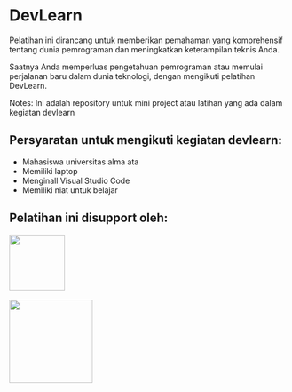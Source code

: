 # DevLearn



Pelatihan ini dirancang untuk memberikan pemahaman yang komprehensif tentang dunia pemrograman dan meningkatkan keterampilan teknis Anda.

Saatnya Anda memperluas pengetahuan pemrograman atau memulai perjalanan baru dalam dunia teknologi, dengan mengikuti pelatihan DevLearn.

Notes: Ini adalah repository untuk mini project atau latihan yang ada dalam kegiatan devlearn

## Persyaratan untuk mengikuti kegiatan devlearn:
- Mahasiswa universitas alma ata
- Memiliki laptop
- Menginall Visual Studio Code
- Memiliki niat untuk belajar

## Pelatihan ini disupport oleh:

<img src="https://github.com/bagusrizkisetiawan/devlearn/assets/117562577/99b6971c-e7e9-4990-be24-38eb784faee1"  height="100">  
<br>
<br>
<img src="https://github.com/bagusrizkisetiawan/devlearn/assets/117562577/93a283f8-d5de-4119-b9a8-3866c3fca273](https://github-production-user-asset-6210df.s3.amazonaws.com/117562577/287291040-93a283f8-d5de-4119-b9a8-3866c3fca273.png?X-Amz-Algorithm=AWS4-HMAC-SHA256&X-Amz-Credential=AKIAIWNJYAX4CSVEH53A%2F20231201%2Fus-east-1%2Fs3%2Faws4_request&X-Amz-Date=20231201T142559Z&X-Amz-Expires=300&X-Amz-Signature=43a843e795bda02523a50cf657502495689dd8d4d5c13c490f6407bc5ec919e3&X-Amz-SignedHeaders=host&actor_id=117562577&key_id=0&repo_id=726084657)https://github-production-user-asset-6210df.s3.amazonaws.com/117562577/287291040-93a283f8-d5de-4119-b9a8-3866c3fca273.png?X-Amz-Algorithm=AWS4-HMAC-SHA256&X-Amz-Credential=AKIAIWNJYAX4CSVEH53A%2F20231201%2Fus-east-1%2Fs3%2Faws4_request&X-Amz-Date=20231201T142559Z&X-Amz-Expires=300&X-Amz-Signature=43a843e795bda02523a50cf657502495689dd8d4d5c13c490f6407bc5ec919e3&X-Amz-SignedHeaders=host&actor_id=117562577&key_id=0&repo_id=726084657" height="150">
